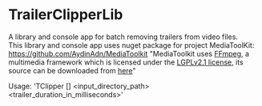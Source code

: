 # TrailerClipperLib
A library and console app for batch removing trailers from video files.  
This library and console app uses nuget package for project MediaToolKit: https://github.com/AydinAdn/MediaToolkit
"MediaToolkit uses [FFmpeg](http://ffmpeg.org), a multimedia framework which is licensed under the [LGPLv2.1 license](http://www.gnu.org/licenses/old-licenses/lgpl-2.1.html), its source can be downloaded from [here](https://github.com/AydinAdn/MediaToolkit/tree/master/FFMpeg%20src)"

Usage: 'TClipper [<options>] &lt;input_directory_path&gt; &lt;trailer_duration_in_milliseconds&gt;'
